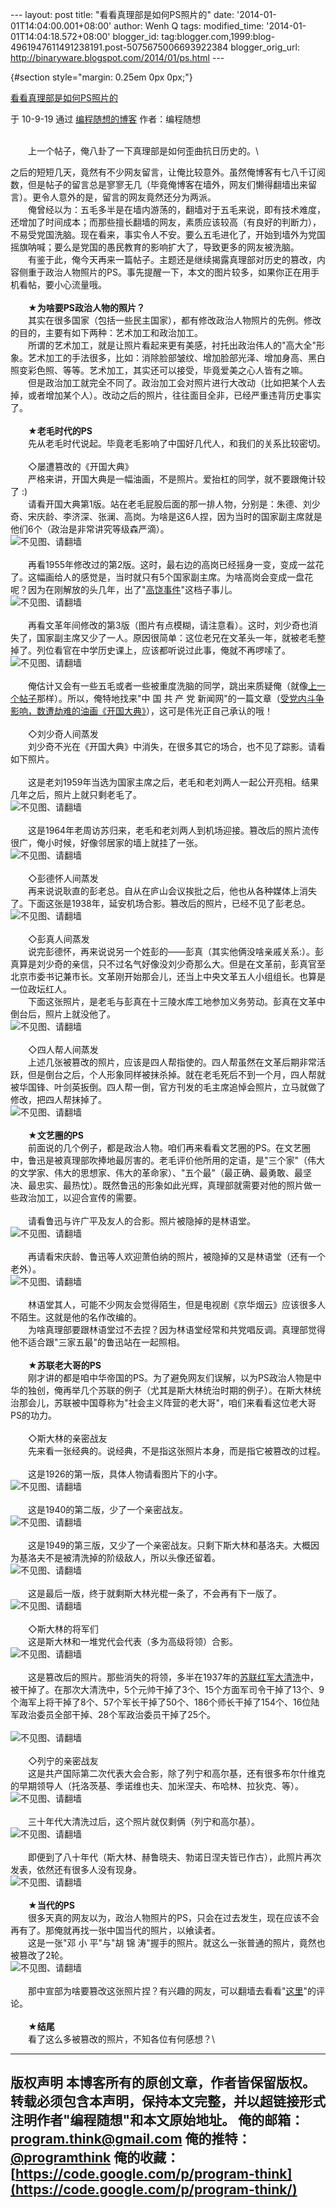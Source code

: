 --- layout: post title: "看看真理部是如何PS照片的" date:
'2014-01-01T14:04:00.001+08:00' author: Wenh Q tags: modified\_time:
'2014-01-01T14:04:18.572+08:00' blogger\_id:
tag:blogger.com,1999:blog-4961947611491238191.post-5075675006693922384
blogger\_orig\_url: http://binaryware.blogspot.com/2014/01/ps.html ---
<div dir="ltr">

 {#section style="margin: 0.25em 0px 0px;"}

<div>

[看看真理部是如何PS照片的](http://feedproxy.google.com/%7Er/programthink/%7E3/LdIFXqbx6tQ/censorship-of-images.html)

</div>

<div style="margin-bottom: 0.5em;">

于 10-9-19 通过 [编程随想的博客](http://program-think.blogspot.com/)
作者：编程随想

</div>

\
　　上一个帖子，俺八卦了一下真理部是如何歪曲抗日历史的。\
<div>

之后的短短几天，竟然有不少网友留言，让俺比较意外。虽然俺博客有七八千订阅数，但是帖子的留言总是寥寥无几（毕竟俺博客在墙外，网友们懒得翻墙出来留言）。更令人意外的是，留言的网友竟然还分为两派。\
　　俺曾经以为：五毛多半是在墙内游荡的，翻墙对于五毛来说，即有技术难度，还增加了时间成本；而那些擅长翻墙的网友，素质应该较高（有良好的判断力），不易受党国洗脑。现在看来，事实令人不安。要么五毛进化了，开始到墙外为党国摇旗呐喊；要么是党国的愚民教育的影响扩大了，导致更多的网友被洗脑。\
　　有鉴于此，俺今天再来一篇帖子。主题还是继续揭露真理部对历史的篡改，内容侧重于政治人物照片的PS。事先提醒一下，本文的图片较多，如果你正在用手机看帖，要小心流量哦。\
\
　　★**为啥要PS政治人物的照片？**\
　　其实在很多国家（包括一些民主国家），都有修改政治人物照片的先例。修改的目的，主要有如下两种：艺术加工和政治加工。\
　　所谓的艺术加工，就是让照片看起来更有美感，衬托出政治伟人的"高大全"形象。艺术加工的手法很多，比如：消除脸部皱纹、增加脸部光泽、增加身高、黑白照变彩色照、等等。艺术加工，其实还可以接受，毕竟爱美之心人皆有之嘛。\
　　但是政治加工就完全不同了。政治加工会对照片进行大改动（比如把某个人去掉，或者增加某个人）。改动之后的照片，往往面目全非，已经严重违背历史事实了。\
\
　　★**老毛时代的PS**\
　　先从老毛时代说起。毕竟老毛影响了中国好几代人，和我们的关系比较密切。\
\
　　◇屡遭篡改的《开国大典》\
　　严格来讲，开国大典是一幅油画，不是照片。爱抬杠的同学，就不要跟俺计较了
:)\
　　请看开国大典第1版。站在老毛屁股后面的那一排人物，分别是：朱德、刘少奇、宋庆龄、李济深、张澜、高岗。为啥是这6人捏，因为当时的国家副主席就是他们6个（政治是非常讲究等级森严滴）。\
![不见图、请翻墙](http://blob-s-docs.googlegroups.com/docs/OgAAANgMVE8CzP6gWDiOOXEGB2VdapGxhutrWk_sE8VLQ74xJekhL7QIjPIPU5sHEQFbLklzVfbfRLCan68hfiLCHEIA15jOjLetjIl0u6udDgFM6uYrPYPdxtxH)
\
\
　　再看1955年修改过的第2版。这时，最右边的高岗已经摇身一变，变成一盆花了。这幅画给人的感觉是，当时就只有5个国家副主席。为啥高岗会变成一盘花呢？因为在刚解放的头几年，出了"[高饶事件](http://zh.wikipedia.org/zh-cn/%E9%AB%98%E5%B2%97)"这档子事儿。\
![不见图、请翻墙](http://blob-s-docs.googlegroups.com/docs/OgAAAHU0yR1LWBtCKSSx4btu__gSuNjuCSgivSSqsEiOXmi4-fOaOc2BM0OQgWkEK9nFZdItmdpoTmtiZ-IvgYC7cP0A15jOjKovyxcuSM9FbgFRuqpGwTNSvq1N)
\
\
　　再看文革年间修改的第3版（图片有点模糊，请注意看）。这时，刘少奇也消失了，国家副主席又少了一人。原因很简单：这位老兄在文革头一年，就被老毛整掉了。列位看官在中学历史课上，应该都听说过此事，俺就不再啰嗦了。\
![不见图、请翻墙](http://blob-s-docs.googlegroups.com/docs/OgAAADacYiHbcuc_WHfqSQg-xrqPzCU3hHOHqTQv7RBFvGe2HIj0QXsr8WUgiN-rIux5VxMYY-jI7pjzET5Xji02u0kA15jOjEaBHG7-XlRblvtJAUtM0ufdhnvv)
\
\
　　俺估计又会有一些五毛或者一些被重度洗脑的同学，跳出来质疑俺（就像[上一个帖子](http://program-think.blogspot.com/2010/09/sino-japanese-war.html)那样）。所以，俺特地找来"中
国 共 产 党
新闻网"的一篇文章（[受党内斗争影响，数遭劫难的油画《开国大典》](http://cpc.people.com.cn/GB/85037/8101458.html)），这可是伟光正自己承认的哦！\
\
　　◇刘少奇人间蒸发\
　　刘少奇不光在《开国大典》中消失，在很多其它的场合，也不见了踪影。请看如下照片。\
\
　　这是老刘1959年当选为国家主席之后，老毛和老刘两人一起公开亮相。结果几年之后，照片上就只剩老毛了。\
![不见图、请翻墙](http://blob-s-docs.googlegroups.com/docs/OgAAAO3D6bN92VbF2Kmhtz3sdopn8iKLbl4Gj8mMltFRGyQUeJiBeOkCeKjth-ayRRw76z4A9mete2KpoS8xczhmIHkA15jOjJ-XoxR_1YFTntFC_XAxhNfOazch)
\
\
　　这是1964年老周访苏归来，老毛和老刘两人到机场迎接。篡改后的照片流传很广，俺小时候，好像邻居家的墙上就挂了一张。\
![不见图、请翻墙](https://blob-s-docs.googlegroups.com/docs/OgAAAKVx2-T3ViZiOFTqTRkkqnO7E3YEj1tKqev_KCJr7drZcD2NtjB-dGzrRPY2vL2eDvHvtNM_oNWtMZEYRHKoCfsA15jOjIRntIfOTxReQEwXH2kBET2Cp-Oc)
\
\
　　◇彭德怀人间蒸发\
　　再来说说耿直的彭老总。自从在庐山会议挨批之后，他也从各种媒体上消失了。下面这张是1938年，延安机场合影。篡改后的照片，已经不见了彭老总。\
![不见图、请翻墙](https://blob-s-docs.googlegroups.com/docs/OgAAAKD19K03jGzO5VU1shheERbMFxqt5TGpujjs-iwYwd5BXTCPVnUJhcqwji8QnivErf3WY8QDk05yAEDNme_7NJIA15jOjO0rCoM7TheQtIEa-ihl-_00WJk5)
\
\
　　◇彭真人间蒸发\
　　说完彭德怀，再来说说另一个姓彭的——彭真（其实他俩没啥亲戚关系:）。彭真算是刘少奇的亲信，只不过名气好像没刘少奇那么大。但是在文革前，彭真官至北京市委书记兼市长。文革刚开始那会儿，还当上中央文革五人小组组长。也算是一位政坛红人。\
　　下面这张照片，是老毛与彭真在十三陵水库工地参加义务劳动。彭真在文革中倒台后，照片上就没他了。\
![不见图、请翻墙](https://blob-s-docs.googlegroups.com/docs/OgAAAPl86CEoqyHDJk0E-uLDYmhcvZiHLjXRcdHuk7IGvEDswhouTzbTddLj88KdIPjA2hZnz_mEkSjZsxEXUTz5Y24A15jOjMfnfDVIuJqNk_Ve8mcBDjHO-278)
\
\
　　◇四人帮人间蒸发\
　　上述几张被篡改的照片，应该是四人帮指使的。四人帮虽然在文革后期非常活跃，但是倒台之后，个人形象同样被抹杀掉。就在老毛死后不到一个月，四人帮就被华国锋、叶剑英扳倒。四人帮一倒，官方刊发的毛主席追悼会照片，立马就做了修改，把四人帮抹掉了。\
![不见图、请翻墙](https://blob-s-docs.googlegroups.com/docs/OgAAAISqb7-UYZr9SPFCMZwkya5l4Q1qfkuDuB-XsuGdz4-tlmbe6DFv-40OM_KeeRShGO5NsSIg1mRRE0N6bznRgjMA15jOjFnYeRk-3BkR-qXvIe8KFaWAr0ya)
\
\
　　★**文艺圈的PS**\
　　前面说的几个例子，都是政治人物。咱们再来看看文艺圈的PS。在文艺圈中，鲁迅是被真理部吹捧地最厉害的。老毛评价他所用的定语，是"三个家"（伟大的文学家、伟大的思想家、伟大的革命家）、"五个最"（最正确、最勇敢、最坚决、最忠实、最热忱）。既然鲁迅的形象如此光辉，真理部就需要对他的照片做一些政治加工，以迎合宣传的需要。\
\
　　请看鲁迅与许广平及友人的合影。照片被隐掉的是林语堂。\
![不见图、请翻墙](https://blob-s-docs.googlegroups.com/docs/OgAAAPiwOUJnV7c3bF0_41O_GRhT5OnFrOOLUUoRBVj53B9AvOKh3nRp_g5paQuntDXKCmqPOhY69-e2Sgiw0_TnirwA15jOjCl_VImJ4bMddFEsu-GzTjBEeL3V)
\
\
　　再请看宋庆龄、鲁迅等人欢迎萧伯纳的照片，被隐掉的又是林语堂（还有一个老外）。\
![不见图、请翻墙](http://blob-s-docs.googlegroups.com/docs/OAAAAOTz7zwyhUDe9NM634FGMLKsYp-TZzbYc45h6zs01IN54KIBhWpL40z0GYVYifqdqtZzG3jiKfedj6Cd9KHFwJUA15jOjKpRssi4nArCssK9Q8j8UPDpg2Of)
\
\
　　林语堂其人，可能不少网友会觉得陌生，但是电视剧《京华烟云》应该很多人不陌生。这就是他的名作改编的。\
　　为啥真理部要跟林语堂过不去捏？因为林语堂经常和共党唱反调。真理部觉得他不适合跟"三家五最"的鲁迅站在一起照相。\
\
　　★**苏联老大哥的PS**\
　　刚才讲的都是咱中华帝国的PS。为了避免网友们误解，以为PS政治人物是中华的独创，俺再举几个苏联的例子（尤其是斯大林统治时期的例子）。在斯大林统治那会儿，苏联被中国尊称为"社会主义阵营的老大哥"，咱们来看看这位老大哥PS的功力。\
\
　　◇斯大林的亲密战友\
　　先来看一张经典的。说经典，不是指这张照片本身，而是指它被篡改的过程。\
\
　　这是1926的第一版，具体人物请看图片下的小字。\
![不见图、请翻墙](http://blob-s-docs.googlegroups.com/docs/OAAAAMXIL2htUnF90kck45v6zPCJDMQ32RzZ26WdODfBmKo7zlLPAg69PYUF8mdeiPMaMvCOKYrK40pczSN--liNxN8A15jOjNvFNuX9wRQyccdQNMtnUfGJq5H4)
\
\
　　这是1940的第二版，少了一个亲密战友。\
![不见图、请翻墙](http://blob-s-docs.googlegroups.com/docs/OAAAAHhchJDKa8YIRdh9vFpi_Fv1a8j9wuGrjmud2eg7sIhJL5ipziWkKcX5IMSGX0kFbUOP5WavU8gVEIxsVV3iIgwA15jOjIV9CHNPr5L-ncC5l17_2zQogNjW)
\
\
　　这是1949的第三版，又少了一个亲密战友。只剩下斯大林和基洛夫。大概因为基洛夫不是被清洗掉的阶级敌人，所以头像还留着。\
![不见图、请翻墙](http://blob-s-docs.googlegroups.com/docs/OAAAAGZmICMUlMgytNwwCAucMpl5Zwtw4g4FsR0BIHzhEWuMZIifRZGKB2H7-sMoAhn5d9VC3RZpEK_344gkmnaLdBQA15jOjEcsc0lmgjx3lbvjtg0ARrKbOo5W)
\
\
　　这是最后一版，终于就剩斯大林光棍一条了，不会再有下一版了。\
![不见图、请翻墙](http://blob-s-docs.googlegroups.com/docs/OAAAADO3aVAKXUGGgV9lawTTpUhFtw8_kB8vLpDRnHM_NuNLBN0oTOaviIXpaCxxv4M_1xS654ZXbI6eiv89szvfyDkA15jOjGFJk5rmVHPQvGEbPie_tAnb7Tuf)
\
\
　　◇斯大林的将军们\
　　这是斯大林和一堆党代会代表（多为高级将领）合影。\
![不见图、请翻墙](http://blob-s-docs.googlegroups.com/docs/OAAAABX5AVt3oiz9xAEf0c66gD42znXzWW11u879p_9H5W1wP4-ucJEHBCMahTXFB7LiUsRpczvU4TtKshEutTP5bDUA15jOjPySB_wa8NKXN7aOcMQ_ULsjQyZI)
\
\
　　这是篡改后的照片。那些消失的将领，多半在1937年的[苏联红军大清洗](http://zh.wikipedia.org/zh-cn/%E8%8B%8F%E8%81%94%E8%82%83%E5%8F%8D%E8%BF%90%E5%8A%A8)中，被干掉了。在那次大清洗中，5个元帅干掉了3个、15个方面军司令干掉了13个、9个海军上将干掉了8个、57个军长干掉了50个、186个师长干掉了154个、16位陆军政治委员全部干掉、28个军政治委员干掉了25个。\
\
![不见图、请翻墙](http://blob-s-docs.googlegroups.com/docs/OAAAANLfoLWFeN7U3nJejKiENU4YZcqQqn7hazaXXRFYq-9WOY30-3tGzZYZtXj-bcqGSWkzRoUGSXGkE3HjrDcKzvoA15jOjDbd7R3QSUsmGw5XLApfBGXiPXR0)
\
\
　　◇列宁的亲密战友\
　　这是共产国际第二次代表大会合影，除了列宁和高尔基，还有很多布尔什维克的早期领导人（托洛茨基、季诺维也夫、加米涅夫、布哈林、拉狄克、等）。\
![不见图、请翻墙](http://blob-s-docs.googlegroups.com/docs/OAAAAK6UyZAUxOz0FSPCd942LFz8GpRHD6yVBzrGfG4kqOhlAQYcEKxLuOdnS84UEL4dbvdBiO6Kr2OpKGaL7vJfY0sA15jOjHaJK0Ln3K5-DaFiZ-XtaW7BDiQ5)
\
\
　　三十年代大清洗过后，这个照片就仅剩俩（列宁和高尔基）。\
![不见图、请翻墙](http://blob-s-docs.googlegroups.com/docs/OAAAAM0eiUNDzqzUQvvGuWkZvH43ATqs3j0c8sHJB8Gkyis5rVw-Yb2SgI25o0HQxZqI6P0ecvg61mkxEbMpn6wsQ4oA15jOjELB9h7Bs-B-CJMKB4g-nSqJicb6)
\
\
　　即便到了八十年代（斯大林、赫鲁晓夫、勃诺日涅夫皆已作古），此照片再次发表，依然还有很多人没有现身。\
![不见图、请翻墙](http://blob-s-docs.googlegroups.com/docs/OAAAAG1YQEuDVHrP6JstgCyLKE1brRbNvgH9tctv6IjOby2zPD_liBDvwsR3DtQQQLf9DeFZi4uQgJ_TWWlQ1SON6qEA15jOjJv_yebl55H5HH77CBWBTtApId48)
\
\
　　★**当代的PS**\
　　很多天真的网友以为，政治人物照片的PS，只会在过去发生，现在应该不会再有了。那俺就再找一张中国当代的照片，以飨读者。\
　　这是一张"邓 小 平"与"胡 锦
涛"握手的照片。就这么一张普通的照片，竟然也被篡改了2轮。\
![不见图、请翻墙](http://blob-s-docs.googlegroups.com/docs/OgAAAKGWY71E2tTpxS8paRsBdLv3IPn5rVrXCBfMum80b6yO7DiK-q_l3uN9HumMLrSpwBC-tqtQcyZWNES15ze6iwYA15jOjNL2eqGASCTHwXWhkkodzeSO18Lb)
\
\
　　那中宣部为啥要篡改这张照片捏？有兴趣的网友，可以翻墙去看看"[这里](http://www.flickr.com/photos/rainbowsoft/253243888/)"的评论。\
\
　　★**结尾**\
　　看了这么多被篡改的照片，不知各位有何感想？\
<div>

  ------------------------------------------------------------------------------------------------------------------------------
  **版权声明**
  **本博客所有的原创文章，作者皆保留版权。转载必须包含本声明，保持本文完整，并以超链接形式注明作者"编程随想"和本文原始地址。**
  俺的邮箱：<program.think@gmail.com>
  俺的推特：[@programthink](http://twitter.com/programthink)
  俺的收藏：[https://code.google.com/p/program-think](https://code.google.com/p/program-think/)
  ------------------------------------------------------------------------------------------------------------------------------

</div>

</div>

</div>
